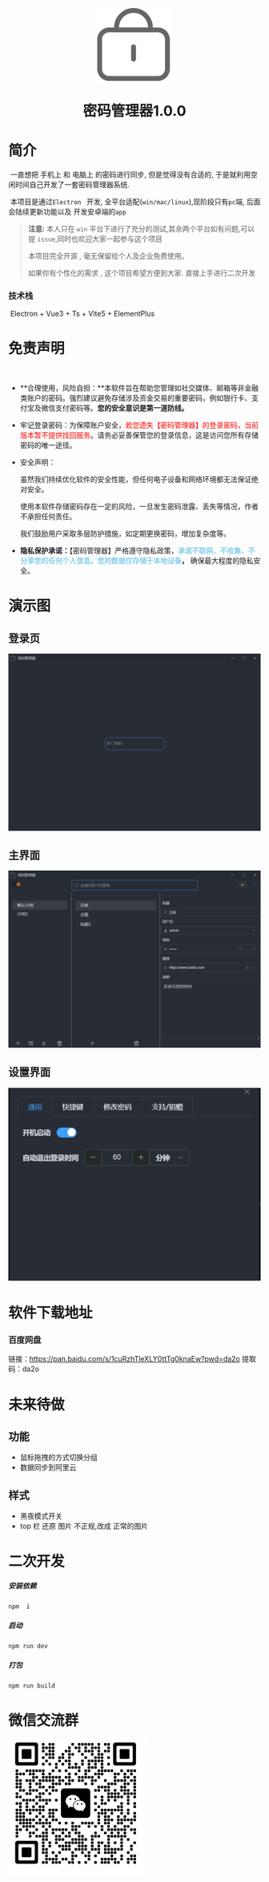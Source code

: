 



<p align="center">
	<img alt="logo" src="./README.assets/icon.png" style="width:150px">
</p>



<h1 align="center" style="margin: 30px 0 30px; font-weight: bold;">密码管理器1.0.0</h1>

# 简介

​	一直想把 手机上 和 电脑上 的密码进行同步, 但是觉得没有合适的, 于是就利用空闲时间自己开发了一套密码管理器系统.



​	本项目是通过`Electron ` 开发, 全平台适配(`win/mac/linux`),现阶段只有`pc`端, 后面会陆续更新功能以及 开发安卓端的`app`

> **注意:** 本人只在 `win` 平台下进行了充分的测试,其余两个平台如有问题,可以提 `issue`,同时也欢迎大家一起参与这个项目
>
> 本项目完全开源 , 毫无保留给个人及企业免费使用。
>
> 如果你有个性化的需求 ,  这个项目希望方便到大家. 直接上手进行二次开发

### 技术栈

​	Electron + Vue3 + Ts +  Vite5 + ElementPlus



# 免责声明

​	

- **合理使用，风险自担：**本软件旨在帮助您管理如社交媒体、邮箱等非金融类账户的密码。强烈建议避免存储涉及资金交易的重要密码，例如银行卡、支付宝及微信支付密码等。**您的安全意识是第一道防线。**
- 牢记登录密码：为保障账户安全，<font color='red'>若您遗失【密码管理器】的登录密码，当前版本暂不提供找回服务</font>。请务必妥善保管您的登录信息，这是访问您所有存储密码的唯一途径。
- 安全声明：

  ​	虽然我们持续优化软件的安全性能，但任何电子设备和网络环境都无法保证绝对安全。

  ​	使用本软件存储密码存在一定的风险，一旦发生密码泄露、丢失等情况，作者不承担任何责任。

  ​	我们鼓励用户采取多层防护措施，如定期更换密码，增加复杂度等。
- **隐私保护承诺：**【密码管理器】严格遵守隐私政策，**<font color='skyblue'>承诺不联网，不收集、不分享您的任何个人信息。您的数据仅存储于本地设备</font>，** 确保最大程度的隐私安全。



# 演示图

##  登录页

![image-20240705093629228](./README.assets/image-20240705093629228.png)



## 主界面

![image-20240705093622522](./README.assets/image-20240705093622522.png)



## 设置界面

![image-20240704164816680](./README.assets/image-20240704164816680.png)

# 软件下载地址

### 百度网盘

链接：https://pan.baidu.com/s/1cuRzhTleXLY0ttTg0knaEw?pwd=da2o
提取码：da2o

# 未来待做

## 功能

- 鼠标拖拽的方式切换分组
- 数据同步到阿里云

## 样式

- 黑夜模式开关
- top 栏 还原 图片 不正规,改成 正常的图片



# 二次开发



##### 安装依赖

```
npm  i
```

##### 启动

```
npm run dev
```

##### 打包

```
npm run build
```





# 微信交流群

<img src="./README.assets/image-20240704170636650.png" alt="image-20240704170636650" style="zoom:50%;" />